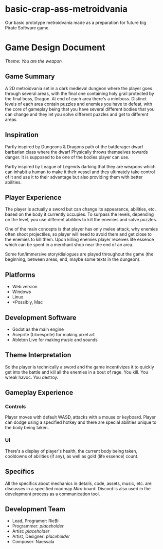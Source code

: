 # basic-crap-ass-metroidvania

Our basic prototype metroidvania made as a preparation for future big Pirate Software game.

# Game Design Document

*Theme: You are the weapon*

## Game Summary
A 2D metroidvania set in a dark medieval dungeon where the player goes through several areas, with the final one containing holy grail protected by the final boss, Dragon. At end of each area there's a miniboss. Distinct levels of each area contain puzzles and enemies you have to defeat, with the core of gameplay being that you have several different bodies that you can change and they let you solve different puzzles and get to different areas.

## Inspiration
Partly inspired by Dungeons & Dragons
path of the battlerager dwarf barbarian class where the dwarf
Physically throws themselves towards danger.
It is supposed to be one of the bodies player can use.

Partly inspired by League of Legends darking that they are weapons which can inhabit a human to make it their vessel and they ultimately take control of it and use it to their advantage but also providing them with better abilities.

## Player Experience
The player is actually a sword but can change its appearance, abilities, etc. based on the body it currently occupies. To surpass the levels, depending on the level, you use different abilities to kill the enemies and solve puzzles.

One of the main concepts is that player has only melee attack, why enemies often shoot projectiles, so player will need to avoid them and get close to the enemies to kill them. Upon killing enemies player receives life essence which can be spent in a merchant shop near the end of an area.

Some fun/immersive story/dialogues are played throughout the game (the beginning, between areas, end, maybe some texts in the dungeon).

## Platforms
- Web version
- Windows
- Linux
- *Possibly, Mac

## Development Software
- Godot as the main engine
- Aseprite (Libresprite) for making pixel art
- Ableton Live for making music and sounds

## Theme Interpretation
So the player is technically a sword and the game incentivizes it to quickly get into the battle and kill all the enemies in a bout of rage. You kill. You wreak havoc. You destroy.

## Gameplay Experience

### Controls
Player moves with default WASD, attacks with a mouse or keyboard.
Player can dodge using a specified hotkey and there are special abilities unique to the body being taken.

### UI
There's a display of player's health, the current body being taken, cooldowns of abilities (if any), as well as gold (life essence) count.

## Specifics

All the specifics about mechanics in details, code, assets, music, etc. are discusses in a specified roadmap *Mira* board.
Discord is also used in the development process as a communication tool.

## Development Team

- Lead, Programer: RieBi
- Programmer: *placeholder*
- Artist: *placeholder*
- Artist, Designer: *placeholder*
- Composer: Naessala
